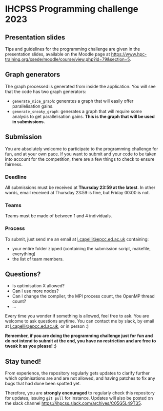 # IHCPSS Programming challenge 2023

## Presentation slides
Tips and guidelines for the programming challenge are given in the presentation slides, available on the Moodle page at https://www.hpc-training.org/xsede/moodle/course/view.php?id=79&section=5.

## Graph generators
The graph processed is generated from inside the application. You will see that the code has two graph generators:
- `generate_nice_graph`: generates a graph that will easily offer parallelisation gains.
- `generate_sneaky_graph`: generates a graph that will require some analysis to get parallelisation gains. **This is the graph that will be used in submissions.**

## Submission
You are absolutely welcome to participate to the programming challenge for fun, and at your own pace. If you want to submit and your code to be taken into account for the competition, there are a few things to check to ensure fairness.

### Deadline
All submissions must be received at **Thursday 23:59 at the latest**. In other words, email received at Thursday 23:59 is fine, but Friday 00:00 is not.

### Teams
Teams must be made of between 1 and 4 individuals.

### Process
To submit, just send me an email at l.capelli@epcc.ed.ac.uk containing:
- your entire folder zipped (containing the submission script, makefile, everything)
- the list of team members.

## Questions?

- Is optimisation X allowed?
- Can I use more nodes?
- Can I change the compiler, the MPI process count, the OpenMP thread count?
- ...

Every time you wonder if something is allowed, feel free to ask. You are welcome to ask questions anytime. You can contact me by slack, by email at l.capelli@epcc.ed.ac.uk, or in person :)

**Remember, if you are doing the programming challenge just for fun and do not intend to submit at the end, you have no restriction and are free to tweak it as you please! :)**

## Stay tuned!

From experience, the repository regularly gets updates to clarify further which optimisations are and are not allowed, and having patches to fix any bugs that had done been spotted yet.

Therefore, you are **strongly encouraged** to regularly check this repository for updates, issuing `git pull` for instance.
Updates will also be posted on the slack channel https://ihpcss.slack.com/archives/C05G5L49T35.